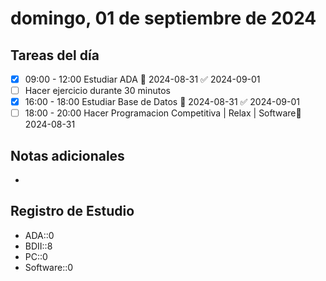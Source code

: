 # domingo, 01 de septiembre de 2024

## Tareas del día
- [x] 09:00 - 12:00 Estudiar ADA 📅 2024-08-31 ✅ 2024-09-01
- [ ] Hacer ejercicio durante 30 minutos
- [x] 16:00 - 18:00 Estudiar Base de Datos 📅 2024-08-31 ✅ 2024-09-01
- [ ] 18:00 - 20:00 Hacer Programacion Competitiva | Relax | Software📅2024-08-31
## Notas adicionales
- 
## Registro de Estudio
- ADA::0
- BDII::8
- PC::0
- Software::0
